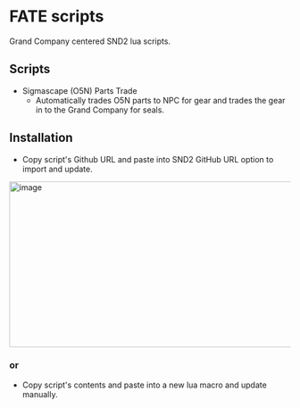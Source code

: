 # FATE scripts

Grand Company centered SND2 lua scripts. 

## Scripts
- Sigmascape (O5N) Parts Trade
  - Automatically trades O5N parts to NPC for gear and trades the gear in to the Grand Company for seals.

## Installation
- Copy script's Github URL and paste into SND2 GitHub URL option to import and update.
<img width="1186" height="297" alt="image" src="https://github.com/user-attachments/assets/e862f1f7-d8ae-4957-9e2c-d5fc471351cc" />


### or

- Copy script's contents and paste into a new lua macro and update manually. 
